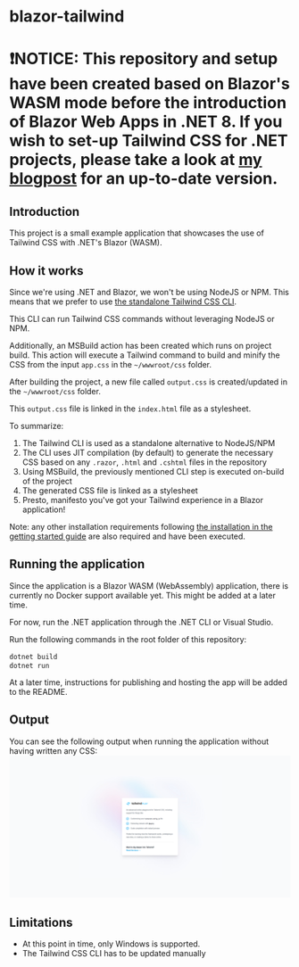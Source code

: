 # blazor-tailwind

# ❗NOTICE: This repository and setup have been created based on Blazor's WASM mode before the introduction of Blazor Web Apps in .NET 8. If you wish to set-up Tailwind CSS for .NET projects, please take a look at [my blogpost](https://blog.alexschouls.com/tailwind/2024/06/13/tailwind-using-msbuild-in-dotnet.html) for an up-to-date version.

## Introduction
This project is a small example application that showcases the use of Tailwind CSS with .NET's Blazor (WASM).

## How it works
Since we're using .NET and Blazor, we won't be using NodeJS or NPM.
This means that we prefer to use [the standalone Tailwind CSS CLI](https://tailwindcss.com/blog/standalone-cli).

This CLI can run Tailwind CSS commands without leveraging NodeJS or NPM.

Additionally, an MSBuild action has been created which runs on project build.
This action will execute a Tailwind command to build and minify the CSS from the input `app.css` in the `~/wwwroot/css` folder.

After building the project, a new file called `output.css` is created/updated in the `~/wwwroot/css` folder.

This `output.css` file is linked in the `index.html` file as a stylesheet.

To summarize:
1. The Tailwind CLI is used as a standalone alternative to NodeJS/NPM
2. The CLI uses JIT compilation (by default) to generate the necessary CSS based on any `.razor`, `.html` and `.cshtml` files in the repository
3. Using MSBuild, the previously mentioned CLI step is executed on-build of the project
4. The generated CSS file is linked as a stylesheet
5. Presto, manifesto you've got your Tailwind experience in a Blazor application!

Note: any other installation requirements following [the installation in the getting started guide](https://tailwindcss.com/docs/installation) are also required and have been executed.

## Running the application
Since the application is a Blazor WASM (WebAssembly) application, there is currently no Docker support available yet.
This might be added at a later time.

For now, run the .NET application through the .NET CLI or Visual Studio.

Run the following commands in the root folder of this repository:
```
dotnet build
dotnet run
```

At a later time, instructions for publishing and hosting the app will be added to the README.

## Output
You can see the following output when running the application without having written any CSS:
![Result](docs/result.png?raw=true "result")

## Limitations
* At this point in time, only Windows is supported.
* The Tailwind CSS CLI has to be updated manually
